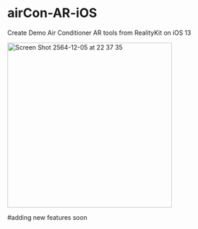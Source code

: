 # airCon-AR-iOS
Create Demo Air Conditioner AR tools from RealityKit on iOS 13

<img width="372" alt="Screen Shot 2564-12-05 at 22 37 35" src="https://user-images.githubusercontent.com/57714919/144753210-a3bcd63f-5870-4c92-b05a-886b30b37d5d.png">

#adding new features soon
